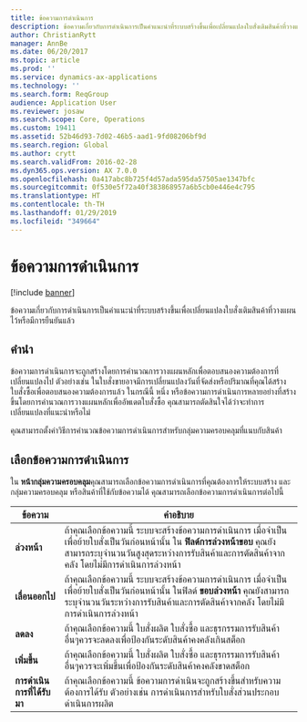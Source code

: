 ```yaml
---
title: ข้อความการดำเนินการ
description: ข้อความเกี่ยวกับการดำเนินการเป็นคำแนะนำที่ระบบสร้างขึ้นเพื่อเปลี่ยนแปลงใบสั่งเติมสินค้าที่วางแผนไว้หรือมีการยืนยันแล้ว
author: ChristianRytt
manager: AnnBe
ms.date: 06/20/2017
ms.topic: article
ms.prod: ''
ms.service: dynamics-ax-applications
ms.technology: ''
ms.search.form: ReqGroup
audience: Application User
ms.reviewer: josaw
ms.search.scope: Core, Operations
ms.custom: 19411
ms.assetid: 52b46d93-7d02-46b5-aad1-9fd08206bf9d
ms.search.region: Global
ms.author: crytt
ms.search.validFrom: 2016-02-28
ms.dyn365.ops.version: AX 7.0.0
ms.openlocfilehash: 0a417abc8b725f4d57ada595da57505ae1347bfc
ms.sourcegitcommit: 0f530e5f72a40f383868957a6b5cb0e446e4c795
ms.translationtype: HT
ms.contentlocale: th-TH
ms.lasthandoff: 01/29/2019
ms.locfileid: "349664"
---
```

# <a name="action-messages"></a>ข้อความการดำเนินการ

[!include [banner](../includes/banner.md)]

ข้อความเกี่ยวกับการดำเนินการเป็นคำแนะนำที่ระบบสร้างขึ้นเพื่อเปลี่ยนแปลงใบสั่งเติมสินค้าที่วางแผนไว้หรือมีการยืนยันแล้ว

## <a name="introduction"></a>คำนำ

ข้อความการดำเนินการจะถูกสร้างโดยการคำนวณการวางแผนหลักเพื่อตอบสนองความต้องการที่เปลี่ยนแปลงไป ตัวอย่างเช่น ในใบสั่งขายอาจมีการเปลี่ยนแปลงวันที่จัดส่งหรือปริมาณที่คุณได้สร้างใบสั่งซื้อเพื่อตอบสนองความต้องการแล้ว ในกรณีนี้ หนึ่ง หรือข้อความการดำเนินการหลายอย่างที่สร้างขึ้นโดยการคำนวณการวางแผนหลักเพื่ออัพเดตใบสั่งซื้อ คุณสามารถตัดสินใจได้ว่าจะทำการเปลี่ยนแปลงที่แนะนำหรือไม่

คุณสามารถตั้งค่าวิธีการคำนวณข้อความการดำเนินการสำหรับกลุ่มความครอบคลุมที่แนบกับสินค้า

## <a name="select-action-messages"></a>เลือกข้อความการดำเนินการ

ใน **หน้ากลุ่มความครอบคลุม**คุณสามารถเลือกข้อความการดำเนินการที่คุณต้องการให้ระบบสร้าง และกลุ่มความครอบคลุม หรือสินค้าที่ใช้กับข้อความได้ คุณสามารถเลือกข้อความการดำเนินการต่อไปนี้

| ข้อความ             | คำอธิบาย                                                                                                                                                                                                                                              |
|---------------------|----------------------------------------------------------------------------------------------------------------------------------------------------------------------------------------------------------------------------------------------------------|
| **ล่วงหน้า**         | ถ้าคุณเลือกข้อความนี้ ระบบจะสร้างข้อความการดำเนินการ เมื่อจำเป็น เพื่อย้ายใบสั่งเป็นวันก่อนหน้านั้น ใน **ฟิลด์การล่วงหน้าขอบ** คุณยังสามารถระบุจำนวนวันสูงสุดระหว่างการรับสินค้าและการตัดสินค้าจากคลัง โดยไม่มีการดำเนินการล่วงหน้า |
| **เลื่อนออกไป**        | ถ้าคุณเลือกข้อความนี้ ระบบจะสร้างข้อความการดำเนินการ เมื่อจำเป็น เพื่อย้ายใบสั่งเป็นวันก่อนหน้านั้น ในฟิลด์ **ขอบล่วงหน้า** คุณยังสามารถระบุจำนวนวันระหว่างการรับสินค้าและการตัดสินค้าจากคลัง โดยไม่มีการดำเนินการล่วงหน้า       |
| **ลดลง**        | ถ้าคุณเลือกข้อความนี้ ใบสั่งผลิต ใบสั่งซื้อ และธุรกรรมการรับสินค้าอื่นๆควรจะลดลงเพื่อป้องกันระดับสินค้าคงคลังเกินสต็อก                                                                                                   |
| **เพิ่มขึ้น**        | ถ้าคุณเลือกข้อความนี้ ใบสั่งผลิต ใบสั่งซื้อ และธุรกรรมการรับสินค้าอื่นๆควรจะเพิ่มขึ้นเพื่อป้องกันระดับสินค้าคงคลังขาดสต็อก                                                                                                    |
| **การดำเนินการที่ได้รับมา** | ถ้าคุณเลือกข้อความนี้ ข้อความการดำเนินจะถูกสร้างขึ้นสำหรับความต้องการได้รับ ตัวอย่างเช่น การดำเนินการสำหรับใบสั่งส่วนประกอบดำเนินการผลิต                                                                                                   |






